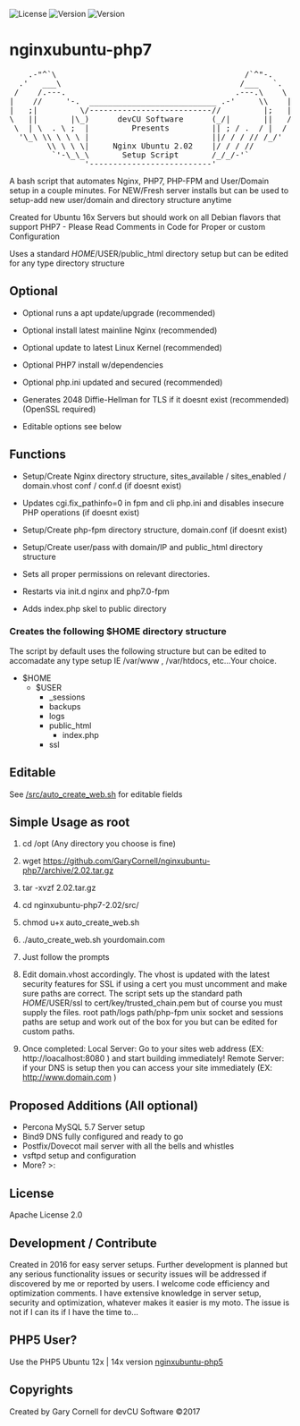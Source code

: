 ![License](https://img.shields.io/badge/License-Apache%202.0-blue.svg)  ![Version](https://img.shields.io/badge/Version-2.02-blue.svg)  ![Version](https://img.shields.io/badge/Development-Active-blue.svg)

# nginxubuntu-php7

<pre>
    .-"^`\                                        /`^"-.
  .'   ___\                                      /___   `.
 /    /.---.                                    .---.\    \
|    //     '-.  ___________________________ .-'     \\    |
|   ;|         \/--------------------------//         |;   |
\   ||       |\_)      devCU Software      (_/|       ||   /
 \  | \  . \ ;  |         Presents         || ; / .  / |  /
  '\_\ \\ \ \ \ |                          ||/ / / // /_/'
        \\ \ \ \|     Nginx Ubuntu 2.02    |/ / / //
         `'-\_\_\       Setup Script       /_/_/-'`
                '--------------------------'
</pre>

A bash script that automates Nginx, PHP7,  PHP-FPM and User/Domain setup in a couple minutes. For NEW/Fresh server installs but can be used to setup-add new user/domain and directory structure anytime

Created for Ubuntu 16x Servers but should work on all Debian flavors that support PHP7 - Please Read Comments in Code for Proper or custom Configuration

Uses a standard $HOME/$USER/public_html directory setup but can be edited for any type directory structure

## Optional

- Optional runs a apt update/upgrade (recommended)

- Optional install latest mainline Nginx (recommended)

- Optional update to latest Linux Kernel (recommended)

- Optional PHP7 install w/dependencies

- Optional php.ini updated and secured (recommended)

- Generates 2048 Diffie-Hellman for TLS if it doesnt exist (recommended)(OpenSSL required)

- Editable options see below

## Functions

- Setup/Create Nginx directory structure, sites_available / sites_enabled / domain.vhost conf / conf.d (if doesnt exist)

- Updates cgi.fix_pathinfo=0 in fpm and cli php.ini and disables insecure PHP operations (if doesnt exist)

- Setup/Create php-fpm directory structure, domain.conf (if doesnt exist)

- Setup/Create user/pass with domain/IP and public_html directory structure

- Sets all proper permissions on relevant directories.

- Restarts via init.d nginx and php7.0-fpm

- Adds index.php skel to public directory


### Creates the following $HOME directory structure

The script by default uses the following structure but can be edited to accomadate any type setup IE /var/www , /var/htdocs, etc...Your choice.

* $HOME
    * $USER
        * _sessions
        * backups
        * logs
        * public_html
             * index.php
        * ssl
        
        
## Editable

See [/src/auto_create_web.sh](https://github.com/GaryCornell/nginxubuntu-php7/blob/master/src/auto_create_web.sh) for editable fields

## Simple Usage as root

1. cd /opt  (Any directory you choose is fine)

2. wget https://github.com/GaryCornell/nginxubuntu-php7/archive/2.02.tar.gz

3. tar -xvzf 2.02.tar.gz

4. cd nginxubuntu-php7-2.02/src/

5. chmod u+x auto_create_web.sh

6. ./auto_create_web.sh yourdomain.com

7. Just follow the prompts

8. Edit domain.vhost accordingly. The vhost is updated with the latest security features for SSL if using a cert you must uncomment and make sure paths are correct. The script sets up the standard path $HOME/$USER/ssl to cert/key/trusted_chain.pem but of course you must supply the files. root path/logs path/php-fpm unix socket and sessions paths are setup and work out of the box for you but can be edited for custom paths.

9. Once completed:
Local Server: Go to your sites web address (EX: http://loacalhost:8080 ) and start building immediately!
Remote Server: if your DNS is setup then you can access your site immediately (EX: http://www.domain.com )

## Proposed Additions (All optional)
- Percona MySQL 5.7 Server setup
- Bind9 DNS fully configured and ready to go
- Postfix/Dovecot mail server with all the bells and whistles
- vsftpd setup and configuration
- More? >:

## License

Apache License 2.0

## Development / Contribute

Created in 2016 for easy server setups. Further development is planned but any serious functionality issues or security issues will be addressed if discovered by me or reported by users. I welcome code efficiency and optimization comments. I have extensive knowledge in server setup, security and optimization, whatever makes it easier is my moto. The issue is not if I can its if I have the time to...

## PHP5 User?

Use the PHP5 Ubuntu 12x | 14x version [nginxubuntu-php5](https://github.com/GaryCornell/nginxubuntu-php5)

## Copyrights

Created by Gary Cornell for devCU Software ©2017
